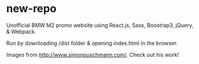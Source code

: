 # new-repo
Unofficial BMW M2 promo website using React.js, Sass, Boostrap3, jQuery, & Webpack.

Run by downloading /dist folder & opening index.html in the browser. 

Images from http://www.simonpuschmann.com/. Check out his work!
